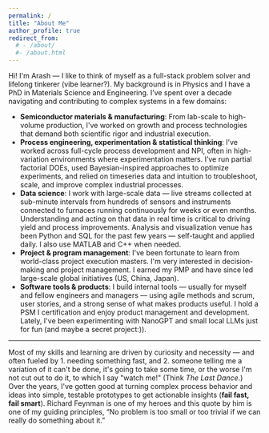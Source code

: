 ```yaml
---
permalink: /
title: "About Me"
author_profile: true
redirect_from: 
  # - /about/
  #- /about.html
---
```


Hi! I'm Arash — I like to think of myself as a full-stack problem solver and lifelong tinkerer (vibe learner?). My background is in Physics and I have a PhD in Materials Science and Engineering. I’ve spent over a decade navigating and contributing to complex systems in a few domains:

- **Semiconductor materials & manufacturing**: From lab-scale to high-volume production, I've worked on growth and process technologies that demand both scientific rigor and industrial execution.
- **Process engineering, experimentation & statistical thinking**: I’ve worked across full-cycle process development and NPI, often in high-variation environments where experimentation matters. I’ve run partial factorial DOEs, used Bayesian-inspired approaches to optimize experiments, and relied on timeseries data and intuition to troubleshoot, scale, and improve complex industrial processes.
- **Data science**: I work with large-scale data — live streams collected at sub-minute intervals from hundreds of sensors and instruments connected to furnaces running continuously for weeks or even months. Understanding and acting on that data in real time is critical to driving yield and process improvements. Analysis and visualization venue has been Python and SQL for the past few years — self-taught and applied daily. I also use MATLAB and C++ when needed.
- **Project & program management**: I've been fortunate to learn from world-class project execution masters. I'm very interested in decision-making and project management. I earned my PMP and have since led large-scale global initiatives (US, China, Japan).
- **Software tools & products**: I build internal tools — usually for myself and fellow engineers and managers — using agile methods and scrum, user stories, and a strong sense of what makes products useful. I hold a PSM I certification and enjoy product management and development. Lately, I've been experimenting with NanoGPT and small local LLMs just for fun (and maybe a secret project:)). 

---

Most of my skills and learning are driven by curiosity and necessity — and often fueled by 1. needing something fast, and 2. someone telling me a variation of it can't be done, it's going to take some time, or the worse I'm not cut out to do it, to which I say "watch me!" (Think *The Last Dance*.) Over the years, I've gotten good at turning complex process behavior and ideas into simple, testable prototypes to get actionable insights (**fail fast, fail smart**). Richard Feynman is one of my heroes and this quote by him is one of my guiding principles, “No problem is too small or too trivial if we can really do something about it.”

